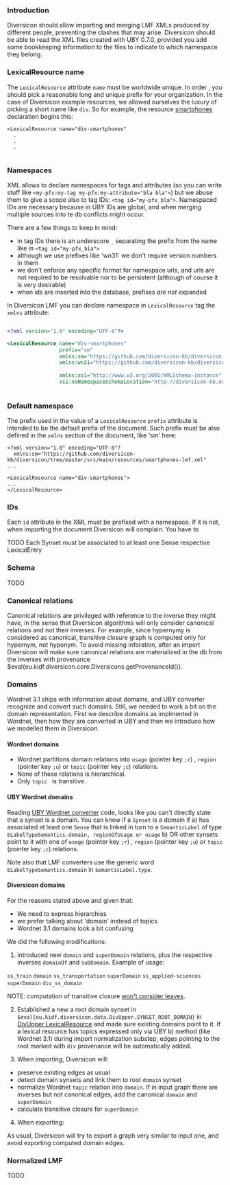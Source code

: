 ### Introduction

Diversicon should allow importing and merging LMF XMLs produced by different people,
preventing the clashes that may arise. 
Diversicon should be able to read the XML files created with UBY 0.7.0, provided you
add some bookkeeping information to the files to indicate to which namespace they belong.  
  
### LexicalResource name

The `LexicalResource` attribute `name` must be worldwide unique. In order , you should pick a 
reasonable long and unique prefix for your organization. In the case of Diversicon example resources, 
we allowed ourselves the luxury of picking a short name like `div`. So for example, the resource 
[smartphones](https://github.com/diversicon-kb/diversicon-model/blob/master/src/main/resources/smartphones.xml) 
declaration begins this: 

```
<LexicalResource name="div-smartphones"
  .
  .
  .
				
```


### Namespaces
  
XML allows to declare namespaces for tags and attributes 
(so you can write stuff like `<my-pfx:my-tag my-pfx:my-attribute="bla bla">`)
 but we abuse them to give a scope also to tag IDs: `<tag id="my-pfx_bla">`. 
Namespaced IDs are necessary because in UBY IDs are global, and when merging multiple sources into te db 
conflicts might occur. 

There are a few things to keep in mind:

- in tag IDs there is an underscore `_` separating the prefix from the name like in `<tag id="my-pfx_bla">`
- although we use prefixes like 'wn31` we don't require version numbers in them
- we don't enforce any specific format for namespace urls, and urls are not required 
to be resolvable nor to be persistent (although of course it is very desirable)
- when ids are inserted into the database, prefixes _are not_ expanded

   
In Diversicon LMF you can declare namespace in `LexicalResource` tag the `xmlns`
attribute:

```xml

<?xml version="1.0" encoding="UTF-8"?>

<LexicalResource name="div-smartphones"				 
				 prefix="sm"				 
  				 xmlns:sm="https://github.com/diversicon-kb/diversicon-model/blob/master/src/main/resources/smartphones.xml"
  				 xmlns:wn31="https://github.com/diversicon-kb/diversicon-wordnet-3.1"
				 				 				 
                 xmlns:xsi="http://www.w3.org/2001/XMLSchema-instance"
				 xsi:noNamespaceSchemaLocation="http://diversicon-kb.eu/schema/1.0/diversicon.xsd">  
  
```
 

### Default namespace

The prefix used in the value of a `LexicalResource` `prefix` attribute is intended to be
the default prefix of the document. Such prefix must be also defined in the `xmlns` 
section of the document, like 'sm' here:

```    
<?xml version="1.0" encoding="UTF-8"?
  xmlns:sm="https://github.com/diversicon-kb/diversicon/tree/master/src/main/resources/smartphones-lmf.xml"
...
      
<LexicalResource name="div-smartphones">
...
</LexicalResource>

```



### IDs

Each `id` attribute in the XML must be prefixed with a namespace. If it is not, when importing the 
document Diversicon will complain. You have to 


TODO Each Synset must be associated to at least one Sense respective LexicalEntry
 

### Schema
TODO

### Canonical relations
Canonical relations are privileged with reference to the inverse they might have, in the sense that Diversicon algorithms will only consider canonical relations and not their inverses.
For example, since hypernymy is considered as canonical, transitive closure graph is computed only for hypernym, not hyponym. To avoid missing inforation, after an import Diversicon will make sure canonical relations are materialized in the db from the inverses with provenance $eval{eu.kidf.diversicon.core.Diversicons.getProvenanceId()}. 


### Domains

Wordnet 3.1 ships with information about domains, and UBY converter recognize and convert such domains.
Still, we needed to work a bit on the domain representation. First we describe domains as implmented in Wordnet, 
then how they are converted in UBY and then we introduce how we modelled them in Diversicon. 

#### Wordnet domains

* Wordnet partitions domain relations into  `usage` (pointer key `;r`) , `region` (pointer key `;u`) or `topic` (pointer key `;c`) relations. 
* None of these relations is hierarchical. 
* Only `topic ` is transitive. 

#### UBY Wordnet domains 

Reading [UBY Wordnet converter](https://github.com/diversicon-kb/dkpro-uby/issues/3) code, looks like
you can't directly state that a synset is a domain.  You can know if a `Synset` is a domain if
a)  has associated at least one `Sense` that is linked in turn to a `SemanticLabel` of type `ELabelTypeSemantics.domain, regionOfUsage or usage`
b) OR other synsets point to it with one of `usage` (pointer key `;r`) , `region` (pointer key `;u`) or `topic` (pointer key `;c`) relations. 

Note also that LMF converters use the generic word `ELabelTypeSemantics.domain` in `SemanticLabel.type`.

#### Diversicon domains

For the reasons stated above and given that:

* We need to express hierarchies
* we prefer talking about 'domain' instead of topics
* Wordnet 3.1 domains look a bit confusing


We did the following modifications:

1) introduced new `domain` and `superDomain` relations, plus the respective inverses `domainOf` and `subDomain`. Example of usage:

`ss_train` `domain` `ss_transportation` `superDomain` `ss_applied-sciences` `superDomain` `div_ss_domain`

NOTE: computation of transitive closure [won't consider leaves](https://github.com/diversicon-kb/diversicon-core/issues/32).

2) Established a new a root domain synset in `$eval{eu.kidf.diversicon.data.DivUpper.SYNSET_ROOT_DOMAIN}` in [DivUpper LexicalResource](https://github.com/diversicon-kb/diversicon-model/blob/master/src/main/resources/div-upper.xml) and made sure existing domains point to it. If a lexical resource has topics expressed only via UBY b) method (like Wordnet 3.1) during import normalization substep, edges pointing to the root marked with `div` provenance will be automatically added.

3) When importing, Diversicon will:

* preserve existing edges as usual
* detect domain synsets and link them to root `domain` synset 
* normalize Wordnet `topic` relation into `domain`. If in input graph there are inverses but not canonical edges, add the canonical `domain` and `superDomain`
* calculate transitive closure for `superDomain`

4) When exporting:

As usual, Diversicon will try to export a graph very similar to input one, and avoid exporting computed domain edges.


### Normalized LMF
TODO
